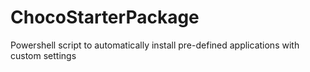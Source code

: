 # ChocoStarterPackage
 Powershell script to automatically install pre-defined applications with custom settings
